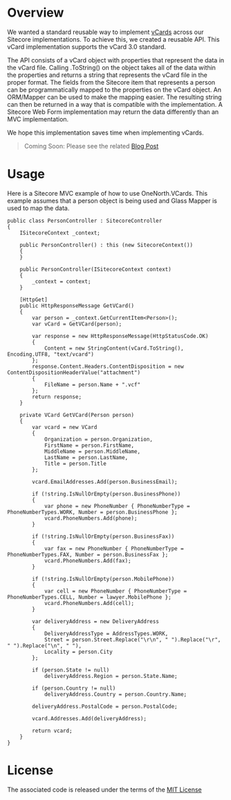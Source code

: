 # Overview
We wanted a standard reusable way to implement [vCards](http://en.wikipedia.org/wiki/VCard) across our Sitecore implementations.  To achieve this, we created a reusable API.  This vCard implementation supports the vCard 3.0 standard.

The API consists of a vCard object with properties that represent the data in the vCard file.  Calling .ToString() on the object takes all of the data within the properties and returns a string that represents the vCard file in the proper format.  The fields from the Sitecore item that represents a person can be programmatically mapped to the properties on the vCard object.  An ORM/Mapper can be used to make the mapping easier.   The resulting string can then be returned in a way that is compatible with the implementation.  A Sitecore Web Form implementation may return the data differently than an MVC implementation.

We hope this implementation saves time when implementing vCards.

> Coming Soon: Please see the related [Blog Post](http://www.onenorth.com/blog)

# Usage
Here is a Sitecore MVC example of how to use OneNorth.VCards.  This example assumes that a person object is being used and Glass Mapper is used to map the data.

    public class PersonController : SitecoreController
    {
	    ISitecoreContext _context;

		public PersonController() : this (new SitecoreContext())
		{
		}

		public PersonController(ISitecoreContext context)
		{
			_context = context;
		}
		
		[HttpGet]
	    public HttpResponseMessage GetVCard()
	    {
	        var person = _context.GetCurrentItem<Person>();
	        var vCard = GetVCard(person);
	
	        var response = new HttpResponseMessage(HttpStatusCode.OK)
	        {
	            Content = new StringContent(vCard.ToString(), Encoding.UTF8, "text/vcard")
	        };
	        response.Content.Headers.ContentDisposition = new ContentDispositionHeaderValue("attachment")
	        {
	            FileName = person.Name + ".vcf"
	        };
	        return response;
	    }
	    
		private VCard GetVCard(Person person)
	    {
	        var vcard = new VCard
	        {
	            Organization = person.Organization,
	            FirstName = person.FirstName,
	            MiddleName = person.MiddleName,
	            LastName = person.LastName,
	            Title = person.Title
	        };
	
	        vcard.EmailAddresses.Add(person.BusinessEmail);
	
	        if (!string.IsNullOrEmpty(person.BusinessPhone))
	        {
	            var phone = new PhoneNumber { PhoneNumberType = PhoneNumberTypes.WORK, Number = person.BusinessPhone };
	            vcard.PhoneNumbers.Add(phone);
	        }
	
	        if (!string.IsNullOrEmpty(person.BusinessFax))
	        {
	            var fax = new PhoneNumber { PhoneNumberType = PhoneNumberTypes.FAX, Number = person.BusinessFax };
	            vcard.PhoneNumbers.Add(fax);
	        }
	        
	        if (!string.IsNullOrEmpty(person.MobilePhone))
	        {
	            var cell = new PhoneNumber { PhoneNumberType = PhoneNumberTypes.CELL, Number = lawyer.MobilePhone };
	            vcard.PhoneNumbers.Add(cell);
	        }
	  
	        var deliveryAddress = new DeliveryAddress
	        {
	            DeliveryAddressType = AddressTypes.WORK,
	            Street = person.Street.Replace("\r\n", " ").Replace("\r", " ").Replace("\n", " "),
	            Locality = person.City
	        };
	
	        if (person.State != null)
	            deliveryAddress.Region = person.State.Name;
	
	        if (person.Country != null)
	            deliveryAddress.Country = person.Country.Name;
	
	        deliveryAddress.PostalCode = person.PostalCode;
	
	        vcard.Addresses.Add(deliveryAddress);
	        
	        return vcard;
	    }
	}
        
    
# License

The associated code is released under the terms of the [MIT License](http://onenorth.mit-license.org/)